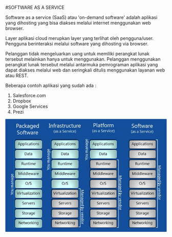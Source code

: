 #SOFTWARE AS A SERVICE

Software as a service (SaaS) atau 'on-demand software' adalah aplikasi yang dihosting yang bisa diakses melalui internet menggunakan web browser.

Layer aplikasi cloud merupkan layer yang terlihat oleh pengguna/user. Pengguna berinteraksi melalui software yang dihosting via browser. 

Pelanggan tidak mengeluarkan uang untuk memiliki perangkat lunak tersebut melainkan hanya untuk menggunakan. Pelanggan menggunakan perangkat lunak tersebut melalui antarmuka pemrograman aplikasi yang dapat diakses melalui web dan seringkali ditulis menggunakan layanan web atau REST.

Beberapa contoh aplikasi yang sudah ada :
1. Salesforce.com
2. Dropbox
3. Google Services
4. Prezi

![001](gambar/saas.PNG.jpg)
